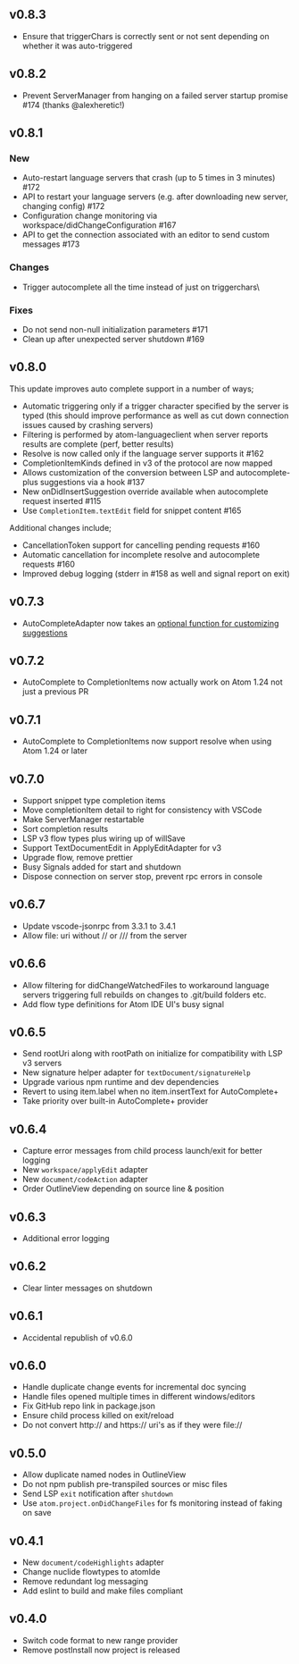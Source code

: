 ## v0.8.3

- Ensure that triggerChars is correctly sent or not sent depending on whether it was auto-triggered

## v0.8.2

- Prevent ServerManager from hanging on a failed server startup promise #174 (thanks @alexheretic!)

## v0.8.1

### New

- Auto-restart language servers that crash (up to 5 times in 3 minutes) #172
- API to restart your language servers (e.g. after downloading new server, changing config) #172
- Configuration change monitoring via workspace/didChangeConfiguration #167
- API to get the connection associated with an editor to send custom messages #173

### Changes

- Trigger autocomplete all the time instead of just on triggerchars\

### Fixes

- Do not send non-null initialization parameters #171
- Clean up after unexpected server shutdown #169

## v0.8.0

This update improves auto complete support in a number of ways;

- Automatic triggering only if a trigger character specified by the server is typed (this should improve performance as well as cut down connection issues caused by crashing servers)
- Filtering is performed by atom-languageclient when server reports results are complete (perf, better results)
- Resolve is now called only if the language server supports it #162
- CompletionItemKinds defined in v3 of the protocol are now mapped
- Allows customization of the conversion between LSP and autocomplete-plus suggestions via a hook #137
- New onDidInsertSuggestion override available when autocomplete request inserted #115
- Use `CompletionItem.textEdit` field for snippet content #165

Additional changes include;

- CancellationToken support for cancelling pending requests #160
- Automatic cancellation for incomplete resolve and autocomplete requests #160
- Improved debug logging (stderr in #158 as well and signal report on exit)

## v0.7.3

- AutoCompleteAdapter now takes an [optional function for customizing suggestions](https://github.com/atom/atom-languageclient/pull/137)

## v0.7.2

- AutoComplete to CompletionItems now actually work on Atom 1.24 not just a previous PR

## v0.7.1

- AutoComplete to CompletionItems now support resolve when using Atom 1.24 or later

## v0.7.0

- Support snippet type completion items
- Move completionItem detail to right for consistency with VSCode
- Make ServerManager restartable
- Sort completion results
- LSP v3 flow types plus wiring up of willSave
- Support TextDocumentEdit in ApplyEditAdapter for v3
- Upgrade flow, remove prettier
- Busy Signals added for start and shutdown
- Dispose connection on server stop, prevent rpc errors in console

## v0.6.7

- Update vscode-jsonrpc from 3.3.1 to 3.4.1
- Allow file: uri without // or /// from the server

## v0.6.6

- Allow filtering for didChangeWatchedFiles to workaround language servers triggering full rebuilds on changes to .git/build folders etc.
- Add flow type definitions for Atom IDE UI's busy signal

## v0.6.5

- Send rootUri along with rootPath on initialize for compatibility with LSP v3 servers
- New signature helper adapter for `textDocument/signatureHelp`
- Upgrade various npm runtime and dev dependencies
- Revert to using item.label when no item.insertText for AutoComplete+
- Take priority over built-in AutoComplete+ provider

## v0.6.4

- Capture error messages from child process launch/exit for better logging
- New `workspace/applyEdit` adapter
- New `document/codeAction` adapter
- Order OutlineView depending on source line & position

## v0.6.3

- Additional error logging

## v0.6.2

- Clear linter messages on shutdown

## v0.6.1

- Accidental republish of v0.6.0

## v0.6.0

- Handle duplicate change events for incremental doc syncing
- Handle files opened multiple times in different windows/editors
- Fix GitHub repo link in package.json
- Ensure child process killed on exit/reload
- Do not convert http:// and https:// uri's as if they were file://

## v0.5.0

- Allow duplicate named nodes in OutlineView
- Do not npm publish pre-transpiled sources or misc files
- Send LSP `exit` notification after `shutdown`
- Use `atom.project.onDidChangeFiles` for fs monitoring instead of faking on save

## v0.4.1

- New `document/codeHighlights` adapter
- Change nuclide flowtypes to atomIde
- Remove redundant log messaging
- Add eslint to build and make files compliant


## v0.4.0

- Switch code format to new range provider
- Remove postInstall now project is released
